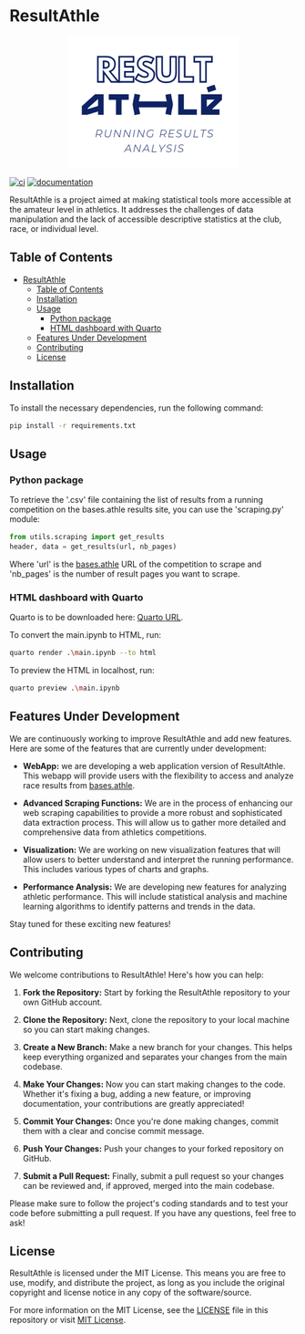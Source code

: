 # ResultAthle
<p align="center"><img src="src/logo.png"></p>

[![ci](https://github.com/Kirscher/ResultAthle/actions/workflows/prod.yml/badge.svg)](https://github.com/Kirscher/ResultAthle/actions/workflows/prod.yml)
[![documentation](https://github.com/Kirscher/ResultAthle/actions/workflows/documentation.yml/badge.svg)](https://github.com/Kirscher/ResultAthle/actions/workflows/documentation.yml)

ResultAthle is a project aimed at making statistical tools more accessible at the amateur level in athletics. It addresses the challenges of data manipulation and the lack of accessible descriptive statistics at the club, race, or individual level.

## Table of Contents

- [ResultAthle](#resultathle)
  - [Table of Contents](#table-of-contents)
  - [Installation](#installation)
  - [Usage](#usage)
    - [Python package](#python-package)
    - [HTML dashboard with Quarto](#html-dashboard-with-quarto)
  - [Features Under Development](#features-under-development)
  - [Contributing](#contributing)
  - [License](#license)

## Installation

To install the necessary dependencies, run the following command:

```sh
pip install -r requirements.txt
```

## Usage

### Python package

To retrieve the '.csv' file containing the list of results from a running competition on the bases.athle results site, you can use the 'scraping.py' module:

```python
from utils.scraping import get_results
header, data = get_results(url, nb_pages)
```

Where 'url' is the [bases.athle](https://bases.athle.fr/) URL of the competition to scrape and 'nb_pages' is the number of result pages you want to scrape.

### HTML dashboard with Quarto

Quarto is to be downloaded here: [Quarto URL](https://quarto.org/docs/get-started/).

To convert the main.ipynb to HTML, run:

```sh
quarto render .\main.ipynb --to html
```

To preview the HTML in localhost, run:

```sh
quarto preview .\main.ipynb
```

## Features Under Development

We are continuously working to improve ResultAthle and add new features. Here are some of the features that are currently under development:

- **WebApp:** we are developing a web application version of ResultAthle. This webapp will provide users with the flexibility to access and analyze race results from [bases.athle](https://bases.athle.fr/).

- **Advanced Scraping Functions:** We are in the process of enhancing our web scraping capabilities to provide a more robust and sophisticated data extraction process. This will allow us to gather more detailed and comprehensive data from athletics competitions.

- **Visualization:** We are working on new visualization features that will allow users to better understand and interpret the running performance. This includes various types of charts and graphs.

- **Performance Analysis:** We are developing new features for analyzing athletic performance. This will include statistical analysis and machine learning algorithms to identify patterns and trends in the data.

Stay tuned for these exciting new features!

## Contributing

We welcome contributions to ResultAthle! Here's how you can help:

1. **Fork the Repository:** Start by forking the ResultAthle repository to your own GitHub account.

2. **Clone the Repository:** Next, clone the repository to your local machine so you can start making changes.

3. **Create a New Branch:** Make a new branch for your changes. This helps keep everything organized and separates your changes from the main codebase.

4. **Make Your Changes:** Now you can start making changes to the code. Whether it's fixing a bug, adding a new feature, or improving documentation, your contributions are greatly appreciated!

5. **Commit Your Changes:** Once you're done making changes, commit them with a clear and concise commit message.

6. **Push Your Changes:** Push your changes to your forked repository on GitHub.

7. **Submit a Pull Request:** Finally, submit a pull request so your changes can be reviewed and, if approved, merged into the main codebase.

Please make sure to follow the project's coding standards and to test your code before submitting a pull request. If you have any questions, feel free to ask!

## License

ResultAthle is licensed under the MIT License. This means you are free to use, modify, and distribute the project, as long as you include the original copyright and license notice in any copy of the software/source.

For more information on the MIT License, see the [LICENSE](LICENSE) file in this repository or visit [MIT License](https://opensource.org/licenses/MIT).
